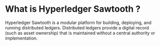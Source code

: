 # What is Hyperledger Sawtooth ?

Hyperledger Sawtooth is a modular platform for building, deploying, and running distributed ledgers. Distributed ledgers provide a digital record (such as asset ownership) that is maintained without a central authority or implementation.